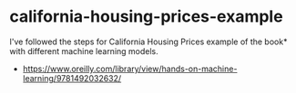 # california-housing-prices-example

I've followed the steps for California Housing Prices example of the book* with different machine learning models.

* https://www.oreilly.com/library/view/hands-on-machine-learning/9781492032632/
